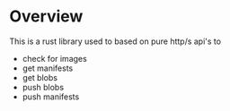 # Overview

This is a rust library used to based on pure http/s api's to 
- check for images
- get manifests
- get blobs
- push blobs
- push manifests

